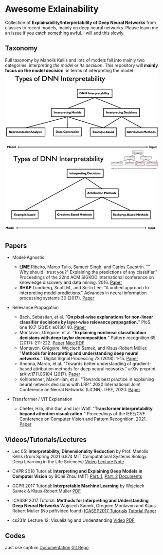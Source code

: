 # Awesome Exlainability

Collection of **Explainability/Interpretability of Deep Neural Networks** from classics to recent models, mainly on deep neural networks. Please leavn me an issue if you catch something awful. I will add this slowly.

## Taxonomy
Full taxonomy by Manolis Kellis and lots of models fall into mainly two categories: interpreting *the model* or *its decision*. This repository will **mainly focus on the model decision**, in terms of interpreting the model
![Full taxonomy of XAI](assets/Taxonomy2.png)
![Model Decision Taxonomy of XAI](assets/Taxonomy1.png)

## Papers

+ Model-Agnostic
    + **LIME** Ribeiro, Marco Tulio, Sameer Singh, and Carlos Guestrin. "" Why should i trust you?" Explaining the predictions of any classifier." Proceedings of the 22nd ACM SIGKDD international conference on knowledge discovery and data mining. 2016. [Paper](https://arxiv.org/pdf/1602.04938.pdf)
    + **SHAP** Lundberg, Scott M., and Su-In Lee. "A unified approach to interpreting model predictions." Advances in neural information processing systems 30 (2017). [Paper](https://arxiv.org/pdf/1705.07874.pdf)

+ Relevance Propagation
    + Bach, Sebastian, et al. "**On pixel-wise explanations for non-linear classifier decisions by layer-wise relevance propagation.**" PloS one 10.7 (2015): e0130140. [Paper](https://journals.plos.org/plosone/article?id=10.1371/journal.pone.0130140)
    + Montavon, Grégoire, et al. "**Explaining nonlinear classification decisions with deep taylor decomposition.**" Pattern recognition 65 (2017): 211-222. [Paper](https://www.sciencedirect.com/science/article/pii/S0031320316303582) [Nice PDF](https://idea-stat.snu.ac.kr/seminar/20161203/DTD.pdf)
    + Montavon, Grégoire, Wojciech Samek, and Klaus-Robert Müller. "**Methods for interpreting and understanding deep neural networks.**" Digital Signal Processing 73 (2018): 1-15. [Paper](https://www.sciencedirect.com/science/article/pii/S1051200417302385?via%3Dihub)
    + Ancona, Marco, et al. "Towards better understanding of gradient-based attribution methods for deep neural networks." arXiv preprint arXiv:1711.06104 (2017). [Paper](https://openreview.net/pdf?id=Sy21R9JAW)
    + Kohlbrenner, Maximilian, et al. "Towards best practice in explaining neural network decisions with LRP." 2020 International Joint Conference on Neural Networks (IJCNN). IEEE, 2020. [Paper](https://arxiv.org/pdf/1910.09840.pdf)


+ Transformer / ViT Explanation
    + Chefer, Hila, Shir Gur, and Lior Wolf. "**Transformer interpretability beyond attention visualization.**" Proceedings of the IEEE/CVF Conference on Computer Vision and Pattern Recognition. 2021. [Paper](https://openaccess.thecvf.com/content/CVPR2021/papers/Chefer_Transformer_Interpretability_Beyond_Attention_Visualization_CVPR_2021_paper.pdf)

## Videos/Tutorials/Lectures
+ Lec 05: **Interpretability, Dimensionality Reduction** by Prof. Manolis Kellis (from Spring 2021 6.874 MIT Computational Systems Biology: Deep Learning in the Life Sciences) [Video](https://www.youtube.com/watch?v=5fIy19GXAxI) [Lecture Note](https://mit6874.github.io/assets/sp2021/slides/l05.pdf)

+ CVPR 2018 Tutorial: **Interpreting and Explaining Deep Models in Computer Vision** by BOlei Zhou (MIT) [Part. 1](https://www.youtube.com/watch?v=LtbM2phNI7I), [Part. 2](https://www.youtube.com/watch?v=1aSS5GEH58U) [Documents](https://interpretablevision.github.io/index_cvpr2018.html)

+ GCPR 2017 Tutorial: **Interpretable Machine Learning** by Wojciech Samek & Klaus-Robert Muller [PDF](http://www.heatmapping.org/slides/2017_GCPR.pdf)

+ ICASSP 2017 Tutorial: **Methods for Interpreting and Understanding Deep Neural Networks** Wojciech Samek, Gregoire Montavon and Klaus-Robert Muller (No pdf/video found) [ICASSP2017 Tutorials](http://www.ieee-icassp2017.org/tutorials.html) [Tutorial Paper](https://www.sciencedirect.com/science/article/pii/S1051200417302385?via%3Dihub)

+ cs231n Lecture 12: Visualizing and Understanding [Video](https://www.youtube.com/watch?v=6wcs6szJWMY) [PDF](http://cs231n.stanford.edu/slides/2017/cs231n_2017_lecture12.pdf)

## Codes
Just use captum [Documentation](https://captum.ai/api/index.html) [Git Repo](https://github.com/pytorch/captum)